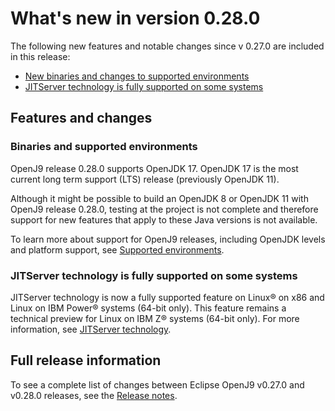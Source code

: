 <!--
* Copyright (c) 2021, 2021 IBM Corp. and others
*
* This program and the accompanying materials are made
* available under the terms of the Eclipse Public License 2.0
* which accompanies this distribution and is available at
* https://www.eclipse.org/legal/epl-2.0/ or the Apache
* License, Version 2.0 which accompanies this distribution and
* is available at https://www.apache.org/licenses/LICENSE-2.0.
*
* This Source Code may also be made available under the
* following Secondary Licenses when the conditions for such
* availability set forth in the Eclipse Public License, v. 2.0
* are satisfied: GNU General Public License, version 2 with
* the GNU Classpath Exception [1] and GNU General Public
* License, version 2 with the OpenJDK Assembly Exception [2].
*
* [1] https://www.gnu.org/software/classpath/license.html
* [2] http://openjdk.java.net/legal/assembly-exception.html
*
* SPDX-License-Identifier: EPL-2.0 OR Apache-2.0 OR GPL-2.0 WITH
* Classpath-exception-2.0 OR LicenseRef-GPL-2.0 WITH Assembly-exception
-->

# What's new in version 0.28.0

The following new features and notable changes since v 0.27.0 are included in this release:

- [New binaries and changes to supported environments](#binaries-and-supported-environments)
- [JITServer technology is fully supported on some  systems](#jitserver-technology-is-fully-supported-on-some-systems)


## Features and changes

### Binaries and supported environments

OpenJ9 release 0.28.0 supports OpenJDK 17. OpenJDK 17 is the most current long term support (LTS) release (previously OpenJDK 11).

Although it might be possible to build an OpenJDK 8 or OpenJDK 11 with OpenJ9 release 0.28.0, testing at the project is not complete and therefore support for new features that apply to these Java versions is not available.

To learn more about support for OpenJ9 releases, including OpenJDK levels and platform support, see [Supported environments](openj9_support.md).

### JITServer technology is fully supported on some systems

JITServer technology is now a fully supported feature on Linux&reg; on x86 and Linux on IBM Power&reg; systems (64-bit only). This feature remains a technical preview for Linux on IBM Z&reg; systems (64-bit only). For more information, see [JITServer technology](jitserver.md).

## Full release information

To see a complete list of changes between Eclipse OpenJ9 v0.27.0 and v0.28.0 releases, see the [Release notes](https://github.com/eclipse-openj9/openj9/blob/master/doc/release-notes/0.28/0.28.md).

<!-- ==== END OF TOPIC ==== version0.27.md ==== -->

